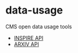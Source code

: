 # data-usage
CMS open data usage tools


* [INSPIRE API](https://github.com/inspirehep/rest-api-doc)
* [ARXIV API](https://info.arxiv.org/help/api/basics.html)




